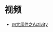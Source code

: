 



# 视频

* [四大组件之Activity](https://www.bilibili.com/video/av60485128?from=search&seid=12977115494097597135)
